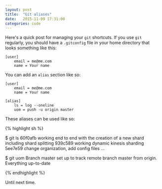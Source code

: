 ```yaml
---
layout: post
title:  "Git aliases"
date:   2015-11-09 17:31:00
categories: code
---
```


Here's a quick post for managing your `git` shortcuts. If you use `git` regularly, you should have a `.gitconfig` file in your home directory that looks something like this:

    [user]
        email = me@me.com
        name = Your name


You can add an `alias` section like so:

    [user]
        email = me@me.com
        name = Your name

    [alias]
        ls = log --oneline
        uom = push -u origin master


These aliases can be used like so:

{% highlight sh %}

$ git ls
60f0afb working end to end with the creation of a new shard including shard splitting
939c589 working dynamic kinesis sharding
5ee7e59 change organization, add config files
...

$ git uom
Branch master set up to track remote branch master from origin.
Everything up-to-date

{% endhighlight %}

Until next time.